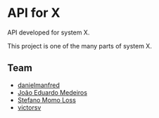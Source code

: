# API for X
API developed for system X.

This project is one of the many parts of system X.

## Team
- [danielmanfred](https://github.com/danielmanfred)
- [João Eduardo Medeiros](https://github.com/joaomedeiros95)
- [Stefano Momo Loss](https://github.com/Stefano10)
- [victorsv](https://github.com/victorsv)
